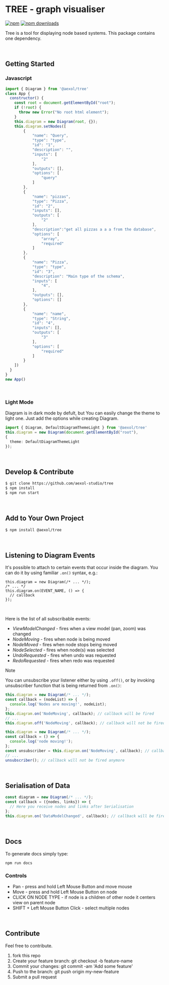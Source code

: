 # TREE - graph visualiser
<!--STRONA WIZUALNA: słowo "Tree" w nagłówku można albo wyboldować, albo napisać wielkimi literami aby bardziej go wyróżnić, szczególnie, że występuje tylko raz i w związku z tym nie obciążyłaby taka zmiana wizualnie - alternatywnie można też napisać wielkimi literami całość tekstu; TREŚĆ MERYTORYCZNA: w zależności od tego, czy chcemy przestrzegać British English, czy American English, zmieni to pisownię słowa "visualiser" - w American English powinno być "visualizer"-->
[![npm](https://img.shields.io/npm/v/@aexol/tree.svg?style=flat-square)](https://www.npmjs.com/package/@aexol/tree) [![npm downloads](https://img.shields.io/npm/dm/@aexol/tree.svg?style=flat-square)](https://www.npmjs.com/package/@aexol/tree) <!--STRONA WIZUALNA: obrazy przedstawiają, że npm jest invalid, oraz że "package not found or too new" - czy jest to coś do zaktualizowania bądź wyrzucenia później, kiedy npm już będzie dostępny?-->

Tree is a tool for displaying node based systems. <!--TREŚĆ MERYTORYCZNA: "a tool" zamiast "the tool" ponieważ pojawia się po raz pierwszy na stronie-->
This package contains one dependency. <!--STRONA WIZUALNA: można ewentualnie dodać element Markdowna do tej linijki tak, aby podkreślić, że następuje zależność. TREŚĆ MERYTORYCZNA: można dodać źródło, z którego czerpie ta paczka z nazwy albo z załącznika w postaci linku tak, aby użytkownik był o tym poinformowany bez konieczności przenoszenia wzroku na kod--> 

<br /><!--STRONA WIZUALNA: przerwa na potrzeby wizualnego oddzielenia podpisu pod tytułem/wstępu od dalszej treści i podrozdziałów-->

## Getting Started 
<!--STRONA WIZUALNA: zmiana na formatowanie Pierwsza Litera Wyrazu Pisana Wielką Literą-->


### Javascript
```js
import { Diagram } from '@aexol/tree'
class App {
  constructor() {
    const root = document.getElementById("root");
    if (!root) {
      throw new Error("No root html element");
    }
    this.diagram = new Diagram(root, {});
    this.diagram.setNodes([
        {
            "name": "Query",
            "type": "type",
            "id": "1",
            "description": "",
            "inputs": [
                "2"
            ],
            "outputs": [],
            "options": [
                "query"
            ]
        },
        {
            "name": "pizzas",
            "type": "Pizza",
            "id": "2",
            "inputs": [],
            "outputs": [
                "2"
            ],
            "description":"get all pizzas a a a from the database",
            "options": [
                "array",
                "required"
            ]
        },
        {
            "name": "Pizza",
            "type": "type",
            "id": "3",
            "description": "Main type of the schema",
            "inputs": [
                "4",
            ],
            "outputs": [],
            "options": []
        },
        {
            "name": "name",
            "type": "String",
            "id": "4",
            "inputs": [],
            "outputs": [
                "3"
            ],
            "options": [
                "required"
            ]
        }
    ])
  }
}
new App()
```
<br /><!--STRONA WIZUALNA: przerwa na potrzeby wizualnego oddzielenia od kodu powyżej, który sprawia, że następujący nagłówek nieco mniej przyciąga wzrok-->

### Light Mode
<!--STRONA WIZUALNA: zmiana na formatowanie Pierwsza Litera Wyrazu Pisana Wielką Literą-->

Diagram is in dark mode by defult, but You can easily change the theme to light one. Just add the options while creating Diagram.

```ts
import { Diagram, DefaultDiagramThemeLight } from '@aexol/tree'
this.diagram = new Diagram(document.getElementById("root"),
{
  theme: DefaultDiagramThemeLight
});
```

<br /><!--STRONA WIZUALNA: przerwa na potrzeby wizualnego oddzielenia od następnego podrozdziału-->

## Develop & Contribute

```sh
$ git clone https://github.com/aexol-studio/tree
$ npm install
$ npm run start
```

<br /><!--STRONA WIZUALNA: przerwa na potrzeby wizualnego oddzielenia od następnego podrozdziału-->

## Add to Your Own Project
<!--STRONA WIZUALNA: zmiana na formatowanie Pierwsza Litera Wyrazu Pisana Wielką Literą-->
<!--TREŚĆ MERYTORYCZNA: dodano "own"-->

```sh
$ npm install @aexol/tree
```

<br /><!--STRONA WIZUALNA: przerwa na potrzeby wizualnego oddzielenia od następnego podrozdziału-->

## Listening to Diagram Events
<!--STRONA WIZUALNA: zmiana na formatowanie Pierwsza Litera Wyrazu Pisana Wielką Literą-->

It's possible to attach to certain events that occur inside the diagram.
You can do it by using familiar `.on()` syntax, e.g.:

```
this.diagram = new Diagram(/* ... */);
/* ... */
this.diagram.on(EVENT_NAME, () => {
  // callback
});
```
<br /><!--STRONA WIZUALNA: przerwa na potrzeby wizualnego oddzielenia od kodu powyżej, który sprawia, że następująca lista punktowana nieco mniej przyciąga wzrok-->

Here is the list of all subscribable events:
* *ViewModelChanged* - fires when a view model (pan, zoom) was changed
* *NodeMoving* - fires when node is being moved
* *NodeMoved* - fires when node stops being moved
* *NodeSelected* - fires when node(s) was selected
* *UndoRequested* - fires when undo was requested
* *RedoRequested* - fires when redo was requested

> [!NOTE]
> You can unsubscribe your listener either by using `.off()`, or by invoking unsubscriber function that is being returned from `.on()`:
<!--STRONA WIZUALNA: dodanie alertu "NOTE" jako dopisek do kodu, tooltip-->

```js
this.diagram = new Diagram(/* ... */);
const callback = (nodeList) => {
  console.log('Nodes are moving!', nodeList);
};
this.diagram.on('NodeMoving', callback); // callback will be fired
// ...
this.diagram.off('NodeMoving', callback); // callback will not be fired anymore
```

```js
this.diagram = new Diagram(/* ... */);
const callback = () => {
  console.log('node moving!');
};
const unsubscriber = this.diagram.on('NodeMoving', callback); // callback will be fired
// ...
unsubscriber(); // callback will not be fired anymore
```

<br /><!--STRONA WIZUALNA: przerwa na potrzeby wizualnego oddzielenia od następnego podrozdziału-->

## Serialisation of Data
<!--STRONA WIZUALNA: zmiana na formatowanie Pierwsza Litera Wyrazu Pisana Wielką Literą-->
<!--TREŚĆ MERYTORYCZNA: w zależności od tego, czy chcemy przestrzegać British English, czy American English, zmieni to pisownię słowa "serialisation" - w American English powinno być "serialization", American English w przypadku tego słowa jest też bardziej powszechny-->

```js
const diagram = new Diagram(/* ... */);
const callback = ({nodes, links}) => {
  // Here you receive nodes and links after Serialisation
};
this.diagram.on('DataModelChanged', callback); // callback will be fired

```

<br /><!--STRONA WIZUALNA: przerwa na potrzeby wizualnego oddzielenia od następnego podrozdziału-->

## Docs

To generate docs simply type:
```
npm run docs
```

### Controls

* Pan - press and hold Left Mouse Button and move mouse
* Move - press and hold Left Mouse Button on node
* CLICK ON NODE TYPE - if node is a children of other node it centers view on parent node
* SHIFT + Left Mouse Button Click - select multiple nodes
  
<br /><!--STRONA WIZUALNA: przerwa na potrzeby wizualnego oddzielenia od następnego podrozdziału-->

## Contribute

Feel free to contribute.

1.  fork this repo
2.  Create your feature branch: git checkout -b feature-name
3.  Commit your changes: git commit -am 'Add some feature'
4.  Push to the branch: git push origin my-new-feature
5.  Submit a pull request
